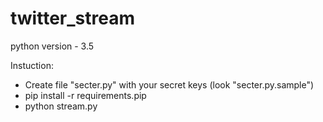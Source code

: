 # twitter_stream
python version - 3.5


Instuction:
* Create file "secter.py" with your secret keys (look "secter.py.sample")
* pip install -r requirements.pip
* python stream.py
